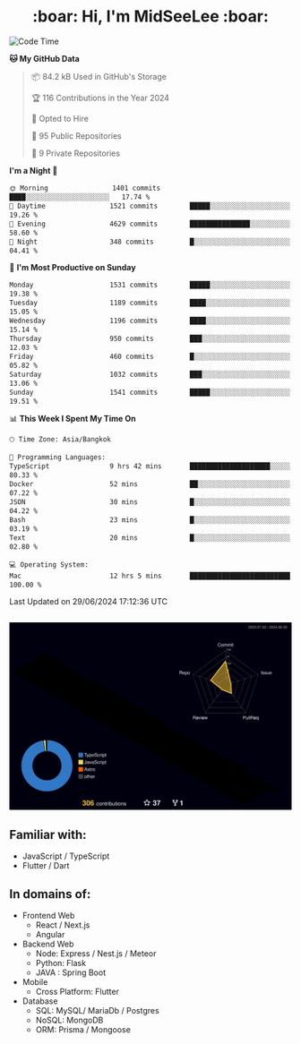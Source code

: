 <h1 align="center"> :boar: Hi, I'm MidSeeLee :boar:</h1>
 
<!--START_SECTION:waka-->
![Code Time](http://img.shields.io/badge/Code%20Time-1%2C764%20hrs%2053%20mins-blue)

**🐱 My GitHub Data** 

> 📦 84.2 kB Used in GitHub's Storage 
 > 
> 🏆 116 Contributions in the Year 2024
 > 
> 💼 Opted to Hire
 > 
> 📜 95 Public Repositories 
 > 
> 🔑 9 Private Repositories 
 > 
**I'm a Night 🦉** 

```text
🌞 Morning                1401 commits        ████░░░░░░░░░░░░░░░░░░░░░   17.74 % 
🌆 Daytime                1521 commits        █████░░░░░░░░░░░░░░░░░░░░   19.26 % 
🌃 Evening                4629 commits        ███████████████░░░░░░░░░░   58.60 % 
🌙 Night                  348 commits         █░░░░░░░░░░░░░░░░░░░░░░░░   04.41 % 
```
📅 **I'm Most Productive on Sunday** 

```text
Monday                   1531 commits        █████░░░░░░░░░░░░░░░░░░░░   19.38 % 
Tuesday                  1189 commits        ████░░░░░░░░░░░░░░░░░░░░░   15.05 % 
Wednesday                1196 commits        ████░░░░░░░░░░░░░░░░░░░░░   15.14 % 
Thursday                 950 commits         ███░░░░░░░░░░░░░░░░░░░░░░   12.03 % 
Friday                   460 commits         █░░░░░░░░░░░░░░░░░░░░░░░░   05.82 % 
Saturday                 1032 commits        ███░░░░░░░░░░░░░░░░░░░░░░   13.06 % 
Sunday                   1541 commits        █████░░░░░░░░░░░░░░░░░░░░   19.51 % 
```


📊 **This Week I Spent My Time On** 

```text
🕑︎ Time Zone: Asia/Bangkok

💬 Programming Languages: 
TypeScript               9 hrs 42 mins       ████████████████████░░░░░   80.33 % 
Docker                   52 mins             ██░░░░░░░░░░░░░░░░░░░░░░░   07.22 % 
JSON                     30 mins             █░░░░░░░░░░░░░░░░░░░░░░░░   04.22 % 
Bash                     23 mins             █░░░░░░░░░░░░░░░░░░░░░░░░   03.19 % 
Text                     20 mins             █░░░░░░░░░░░░░░░░░░░░░░░░   02.80 % 

💻 Operating System: 
Mac                      12 hrs 5 mins       █████████████████████████   100.00 % 
```


 Last Updated on 29/06/2024 17:12:36 UTC
<!--END_SECTION:waka-->

##

![](./profile-3d-contrib/profile-night-rainbow.svg)

## Familiar with:
- JavaScript / TypeScript
- Flutter / Dart

## In domains of:
- Frontend Web
  - React / Next.js
  - Angular
- Backend Web
  - Node: Express / Nest.js / Meteor
  - Python: Flask
  - JAVA : Spring Boot
- Mobile
  - Cross Platform: Flutter
- Database
  - SQL: MySQL/ MariaDb / Postgres
  - NoSQL: MongoDB
  - ORM: Prisma / Mongoose

